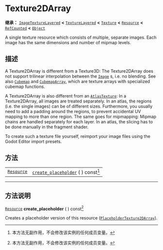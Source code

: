 <!-- ⚠ 请勿编辑本文件 ⚠ -->
<!-- 本文档使用脚本从 WeDot 引擎源码仓库生成。 -->
<!-- 生成脚本：https://github.com/WeDot-Engine/WeDot/tree/4.3/doc/tools/make_md.py； -->
<!-- 原文件：https://github.com/WeDot-Engine/WeDot/tree/4.3/doc/classes/Texture2DArray.xml。 -->

<div id="_class_texture2darray"></div>

# Texture2DArray

**继承：** [`ImageTextureLayered`](class_imagetexturelayered.md) **<** [`TextureLayered`](class_texturelayered.md) **<** [`Texture`](class_texture.md) **<** [`Resource`](class_resource.md) **<** [`RefCounted`](class_refcounted.md) **<** [`Object`](class_object.md)

A single texture resource which consists of multiple, separate images. Each image has the same dimensions and number of mipmap levels.

## 描述

A Texture2DArray is different from a Texture3D: The Texture2DArray does not support trilinear interpolation between the [`Image`](class_image.md) s, i.e. no blending. See also [`Cubemap`](class_cubemap.md) and [`CubemapArray`](class_cubemaparray.md), which are texture arrays with specialized cubemap functions.

A Texture2DArray is also different from an [`AtlasTexture`](class_atlastexture.md): In a Texture2DArray, all images are treated separately. In an atlas, the regions (i.e. the single images) can be of different sizes. Furthermore, you usually need to add a padding around the regions, to prevent accidental UV mapping to more than one region. The same goes for mipmapping: Mipmap chains are handled separately for each layer. In an atlas, the slicing has to be done manually in the fragment shader.

To create such a texture file yourself, reimport your image files using the Godot Editor import presets.

## 方法

|||
|:-:|:--|
| [`Resource`](class_resource.md) | [`create_placeholder`](class_texture2darray.md#class_texture2darray_method_create_placeholder) ( ) const[^const] |

<!-- rst-class:: classref-section-separator -->

---

## 方法说明

<div id="_class_texture2darray_method_create_placeholder"></div>

[`Resource`](class_resource.md) **create_placeholder** ( ) const[^const]<div id="class_texture2darray_method_create_placeholder"></div>

Creates a placeholder version of this resource ([`PlaceholderTexture2DArray`](class_placeholdertexture2darray.md)).

[^virtual]: 本方法通常需要用户覆盖才能生效。
[^const]: 本方法无副作用，不会修改该实例的任何成员变量。
[^vararg]: 本方法除了能接受在此处描述的参数外，还能够继续接受任意数量的参数。
[^constructor]: 本方法用于构造某个类型。
[^static]: 调用本方法无需实例，可直接使用类名进行调用。
[^operator]: 本方法描述的是使用本类型作为左操作数的有效运算符。
[^bitfield]: 这个值是由下列位标志构成位掩码的整数。
[^void]: 无返回值。
